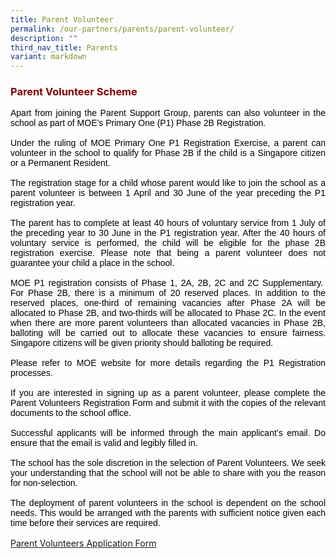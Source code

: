 ```yaml
---
title: Parent Volunteer
permalink: /our-partners/parents/parent-volunteer/
description: ""
third_nav_title: Parents
variant: markdown
---
```

<h3 style="text-align: justify;"><strong><span style="color: #800000;">Parent Volunteer Scheme</span></strong></h3>

<p style="text-align: justify; text-justify: inter-ideograph; margin: 0cm 0cm 12.0pt 0cm;"><span style="font-family: 'Arial',sans-serif; color: black;">Apart from joining the Parent Support Group, parents can also volunteer in the school as part of MOE’s Primary One (P1) Phase 2B Registration.</span></p>
<p style="text-align: justify; text-justify: inter-ideograph; margin: 0cm 0cm 12.0pt 0cm;"><span style="font-family: 'Arial',sans-serif; color: black;">Under the ruling of MOE Primary One P1 Registration Exercise, a parent can volunteer in the school to qualify for Phase 2B if the child is a Singapore citizen or a Permanent Resident.</span></p>
<p style="text-align: justify; text-justify: inter-ideograph; margin: 0cm 0cm 12.0pt 0cm;"><span style="font-family: 'Arial',sans-serif; color: black;">The registration stage for a child whose parent would like to join the school as a parent volunteer is between 1 April and 30 June of the year preceding the P1 registration year.</span></p>
<p style="text-align: justify; text-justify: inter-ideograph; margin: 0cm 0cm 12.0pt 0cm;"><span style="font-family: 'Arial',sans-serif; color: black;">The parent has to complete at least 40 hours of voluntary service from 1 July of the preceding year to 30 June in the P1 registration year. After the 40 hours of voluntary service is performed, the child will be eligible for the phase 2B registration exercise. Please note that being a parent volunteer does not guarantee your child a place in the school.</span></p>
<p style="text-align: justify; text-justify: inter-ideograph; margin: 0cm 0cm 12.0pt 0cm;"><span style="font-family: 'Arial',sans-serif; color: black;">MOE P1 registration consists of Phase 1, 2A, 2B, 2C and 2C Supplementary.&nbsp; For Phase 2B, there is a minimum of 20 reserved places. In addition to the reserved places, one-third of remaining vacancies after Phase 2A will be allocated to Phase 2B, and two-thirds will be allocated to Phase 2C. In the event when there are more parent volunteers than allocated vacancies in Phase 2B, balloting will be carried out to allocate these vacancies to ensure fairness. Singapore citizens will be given priority should balloting be required.</span></p>
<p style="text-align: justify; text-justify: inter-ideograph; margin: 0cm 0cm 12.0pt 0cm;"><span style="font-family: 'Arial',sans-serif; color: black;">Please refer to MOE website for more details regarding the P1 Registration processes.</span></p>
<p style="text-align: justify; text-justify: inter-ideograph; margin: 0cm 0cm 12.0pt 0cm;"><span style="font-family: 'Arial',sans-serif; color: black;">If you are interested in signing up as a parent volunteer, please complete the Parent Volunteers Registration Form and submit it with the copies of the relevant documents to the school office.</span></p>
<p style="text-align: justify; text-justify: inter-ideograph; margin: 0cm 0cm 12.0pt 0cm;"><span style="font-family: 'Arial',sans-serif; color: black;">Successful applicants will be informed through the main applicant’s email. Do ensure that the email is valid and legibly filled in.</span></p>
<p style="text-align: justify; text-justify: inter-ideograph; margin: 0cm 0cm 12.0pt 0cm;"><span style="font-family: 'Arial',sans-serif; color: black;">The school has the sole discretion in the selection of Parent Volunteers. We seek your understanding that the school will not be able to share with you the reason for non-selection.</span></p>
<p style="text-align: justify; text-justify: inter-ideograph; margin: 0cm 0cm 12.0pt 0cm;"><span style="font-family: 'Arial',sans-serif; color: black;">The deployment of parent volunteers in the school is dependent on the school needs. This would be arranged with the parents with sufficient notice given each time before their services are required.</span></p>

<p><a href="https://form.gov.sg/64d596987c3c4600110ed7d7" target="_blank">Parent Volunteers Application Form</a></p>